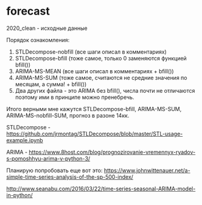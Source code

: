 # forecast
2020_clean - исходные данные

Порядок ознакомления:

1) STLDecompose-nobfill (все шаги описал в комментариях)
2) STLDecompose-bfill (тоже самое, только 0 заменяются функцией bfill())
3) ARIMA-MS-MEAN (все шаги описал в комментариях + bfill())
4) ARIMA-MS-SUM (тоже самое, считаются не средние значения по месяцам, а сумма! + bfill())
5) Два других файла - это ARIMA без bfill(), числа почти не отличаются поэтому ими в принципе можно пренебречь.



Итого верными мне кажутся STLDecompose-bfill, ARIMA-MS-SUM, ARIMA-MS-nobfill-SUM, прогноз в разоне 14кк.


STLDecompose - https://github.com/jrmontag/STLDecompose/blob/master/STL-usage-example.ipynb

ARIMA - https://www.8host.com/blog/prognozirovanie-vremennyx-ryadov-s-pomoshhyu-arima-v-python-3/


Планирую попробовать еще вот это:
https://www.johnwittenauer.net/a-simple-time-series-analysis-of-the-sp-500-index/

http://www.seanabu.com/2016/03/22/time-series-seasonal-ARIMA-model-in-python/
